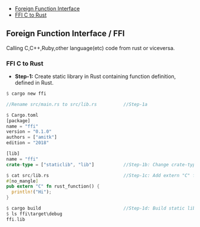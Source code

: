 - [Foreign  Function Interface](#ffi)
- [FFI C to Rust](#c2r)

<a name=ffi></a>
## Foreign Function Interface / FFI
Calling C,C++,Ruby,other language(etc) code from rust or viceversa.

<a name=c2r></a>
### FFI C to Rust
- **Step-1:** Create static library in Rust containing function definition, defined in Rust.
```rs
$ cargo new ffi

//Rename src/main.rs to src/lib.rs          //Step-1a

$ Cargo.toml
[package]
name = "ffi"
version = "0.1.0"
authors = ["amitk"]
edition = "2018"

[lib]
name = "ffi"
crate-type = ["staticlib", "lib"]           //Step-1b: Change crate-type

$ cat src/lib.rs                            //Step-1c: Add extern "C" function in rust
#[no_mangle]
pub extern "C" fn rust_function() {
  println!("Hi");
}

$ cargo build                               //Step-1d: Build static library.
$ ls ffi\target\debug
ffi.lib
```
